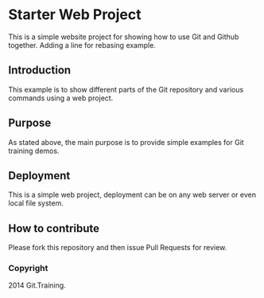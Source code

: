 # Starter Web Project

This is a simple website project for
showing how to use Git and Github together.  Adding a line for rebasing example.

## Introduction

This example is to show different parts of the
Git repository and various commands using a web
project.
 
## Purpose

As stated above, the main purpose is to
provide simple examples for Git training
demos.

## Deployment

This is a simple web project, deployment 
can be on any web server or even local file system.

## How to contribute

Please fork this repository and then issue Pull Requests for review.

### Copyright

2014 Git.Training.